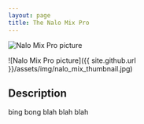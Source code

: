 ```yaml
---
layout: page
title: The Nalo Mix Pro
---
```


![Nalo Mix Pro picture](https://jcgullberg.github.io/assets/img/nalo_mix_thumbnail.jpg)

![Nalo Mix Pro picture]({{ site.github.url }}/assets/img/nalo_mix_thumbnail.jpg)

## Description

bing bong blah blah blah